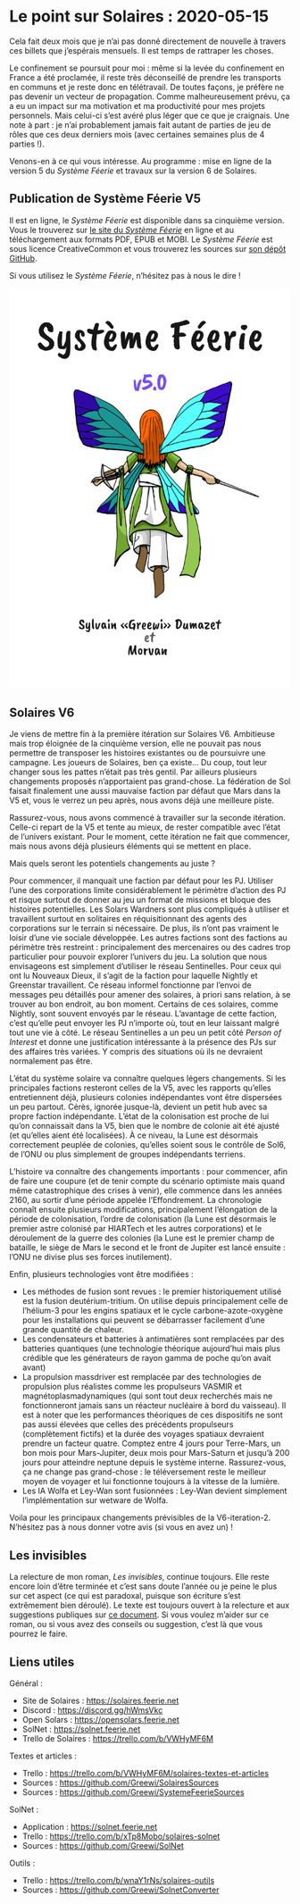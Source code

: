 # Le point sur Solaires : 2020-05-15

Cela fait deux mois que je n’ai pas donné directement de nouvelle à travers ces billets que j’espérais mensuels. Il est temps de rattraper les choses.

Le confinement se poursuit pour moi : même si la levée du confinement en France a été proclamée, il reste très déconseillé de prendre les transports en communs et je reste donc en télétravail. De toutes façons, je préfère ne pas devenir un vecteur de propagation. Comme malheureusement prévu, ça a eu un impact sur ma motivation et ma productivité pour mes projets personnels. Mais celui-ci s’est avéré plus léger que ce que je craignais. Une note à part : je n’ai probablement jamais fait autant de parties de jeu de rôles que ces deux derniers mois (avec certaines semaines plus de 4 parties !).

Venons-en à ce qui vous intéresse. Au programme : mise en ligne de la version 5 du *Système Féerie* et travaux sur la version 6 de Solaires.

## Publication de Système Féerie V5

Il est en ligne, le *Système Féerie* est disponible dans sa cinquième version. Vous le trouverez sur [le site du *Système Féerie*](https://systeme.feerie.net/dokuwiki/doku.php?id=v5:start) en ligne et au téléchargement aux formats PDF, EPUB et MOBI. Le *Système Féerie* est sous licence CreativeCommon et vous trouverez les sources sur [son dépôt GitHub](https://github.com/Greewi/SystemeFeerieSources).

Si vous utilisez le *Système Féerie*, n’hésitez pas à nous le dire !

![Couverture du Système Féerie V5](./illustrations/couverture_systeme_feerie_v5.png)

## Solaires V6

Je viens de mettre fin à la première itération sur Solaires V6. Ambitieuse mais trop éloignée de la cinquième version, elle ne pouvait pas nous permettre de transposer les histoires existantes ou de poursuivre une campagne. Les joueurs de Solaires, ben ça existe… Du coup, tout leur changer sous les pattes n’était pas très gentil. Par ailleurs plusieurs changements proposés n’apportaient pas grand-chose. La fédération de Sol faisait finalement une aussi mauvaise faction par défaut que Mars dans la V5 et, vous le verrez un peu après, nous avons déjà une meilleure piste.

Rassurez-vous, nous avons commencé à travailler sur la seconde itération. Celle-ci repart de la V5 et tente au mieux, de rester compatible avec l’état de l’univers existant. Pour le moment, cette itération ne fait que commencer, mais nous avons déjà plusieurs éléments qui se mettent en place.

Mais quels seront les potentiels changements au juste ?

Pour commencer, il manquait une faction par défaut pour les PJ. Utiliser l’une des corporations limite considérablement le périmètre d’action des PJ et risque surtout de donner au jeu un format de missions et bloque des histoires potentielles. Les Solars Wardners sont plus compliqués à utiliser et travaillent surtout en solitaires en réquisitionnant des agents des corporations sur le terrain si nécessaire. De plus, ils n’ont pas vraiment le loisir d’une vie sociale développée. Les autres factions sont des factions au périmètre très restreint : principalement des mercenaires ou des cadres trop particulier pour pouvoir explorer l’univers du jeu. La solution que nous envisageons est simplement d’utiliser le réseau Sentinelles. Pour ceux qui ont lu Nouveaux Dieux, il s’agit de la faction pour laquelle Nightly et Greenstar travaillent. Ce réseau informel fonctionne par l’envoi de messages peu détaillés pour amener des solaires, à priori sans relation, à se trouver au bon endroit, au bon moment. Certains de ces solaires, comme Nightly, sont souvent envoyés par le réseau. L’avantage de cette faction, c’est qu’elle peut envoyer les PJ n’importe où, tout en leur laissant malgré tout une vie à côté. Le réseau Sentinelles a un peu un petit côté *Person of Interest* et donne une justification intéressante à la présence des PJs sur des affaires très variées. Y compris des situations où ils ne devraient normalement pas être.

L’état du système solaire va connaître quelques légers changements. Si les principales factions resteront celles de la V5, avec les rapports qu’elles entretiennent déjà, plusieurs colonies indépendantes vont être dispersées un peu partout. Cérès, ignorée jusque-là, devient un petit hub avec sa propre faction indépendante. L’état de la colonisation est proche de lui qu’on connaissait dans la V5, bien que le nombre de colonie ait été ajusté (et qu’elles aient été localisées). À ce niveau, la Lune est désormais correctement peuplée de colonies, qu’elles soient sous le contrôle de Sol6, de l’ONU ou plus simplement de groupes indépendants terriens.

L’histoire va connaître des changements importants : pour commencer, afin de faire une coupure (et de tenir compte du scénario optimiste mais quand même catastrophique des crises à venir), elle commence dans les années 2160, au sortir d’une période appelée l’Effondrement. La chronologie connaît ensuite plusieurs modifications, principalement l’élongation de la période de colonisation, l’ordre de colonisation (la Lune est désormais le premier astre colonisé par HIARTech et les autres corporations) et le déroulement de la guerre des colonies (la Lune est le premier champ de bataille, le siège de Mars le second et le front de Jupiter est lancé ensuite : l’ONU ne divise plus ses forces inutilement).

Enfin, plusieurs technologies vont être modifiées :
* Les méthodes de fusion sont revues : le premier historiquement utilisé est la fusion deutérium-tritium. On utilise depuis principalement celle de l’hélium-3 pour les engins spatiaux et le cycle carbone-azote-oxygène pour les installations qui peuvent se débarrasser facilement d’une grande quantité de chaleur.
* Les condensateurs et batteries à antimatières sont remplacées par des batteries quantiques (une technologie théorique aujourd’hui mais plus crédible que les générateurs de rayon gamma de poche qu’on avait avant)
* La propulsion massdriver est remplacée par des technologies de propulsion plus réalistes comme les propulseurs VASMIR et magnétoplasmadynamiques (qui sont tout deux recherchés mais ne fonctionneront jamais sans un réacteur nucléaire à bord du vaisseau). Il est à noter que les performances théoriques de ces dispositifs ne sont pas aussi élevées que celles des précédents propulseurs (complètement fictifs) et la durée des voyages spatiaux devraient prendre un facteur quatre. Comptez entre 4 jours pour Terre-Mars, un bon mois pour Mars-Jupiter, deux mois pour Mars-Saturn et jusqu’à 200 jours pour atteindre neptune depuis le système interne. Rassurez-vous, ça ne change pas grand-chose : le téléversement reste le meilleur moyen de voyager et lui fonctionne toujours à la vitesse de la lumière.
* Les IA Wolfa et Ley-Wan sont fusionnées : Ley-Wan devient simplement l’implémentation sur wetware de Wolfa.

Voila pour les principaux changements prévisibles de la V6-iteration-2. N’hésitez pas à nous donner votre avis (si vous en avez un) !

## Les invisibles

La relecture de mon roman, *Les invisibles*, continue toujours. Elle reste encore loin d’être terminée et c’est sans doute l’année ou je peine le plus sur cet aspect (ce qui est paradoxal, puisque son écriture s’est extrêmement bien déroulé). Le texte est toujours ouvert à la relecture et aux suggestions publiques sur [ce document](https://docs.google.com/document/d/1hTV0YVJPS7PlzAzBC2uy_k3q2F_L6uepsDACauFrjkY/edit?usp=sharing). Si vous voulez m’aider sur ce roman, ou si vous avez des conseils ou suggestion, c’est là que vous pourrez le faire.

## Liens utiles

Général :
* Site de Solaires : https://solaires.feerie.net
* Discord : https://discord.gg/hWmsVkc
* Open Solars : https://opensolars.feerie.net
* SolNet : https://solnet.feerie.net
* Trello de Solaires : https://trello.com/b/VWHyMF6M

Textes et articles :
* Trello : https://trello.com/b/VWHyMF6M/solaires-textes-et-articles
* Sources : https://github.com/Greewi/SolairesSources
* Sources : https://github.com/Greewi/SystemeFeerieSources

SolNet :
* Application : https://solnet.feerie.net
* Trello : https://trello.com/b/xTp8Mobo/solaires-solnet
* Sources : https://github.com/Greewi/SolNet

Outils :
* Trello : https://trello.com/b/wnaY1rNs/solaires-outils
* Sources : https://github.com/Greewi/SolnetConverter